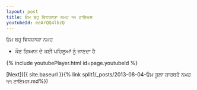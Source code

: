 ```yaml
---
layout: post
title: ਓਮ ਬਹੁ ਵਿਧਯਾਯਾ ਨਮਹ ੧੧ ਟਾਇਮਸ
youtubeId: eeArQQ4lbzQ
---
```

 
 
 ਓਮ ਬਹੁ ਵਿਧਯਾਯਾ ਨਮਹ  
 
 -  ਕੌਣ ਗਿਆਨ ਦੇ ਕਈ ਪਹਿਲੂਆਂ ਨੂੰ ਜਾਣਦਾ ਹੈ 
 
  
 
  
 
 
 
 
 
 


{% include youtubePlayer.html id=page.youtubeId %}
 
[Next]({{ site.baseurl }}{% link  split1/_posts/2013-08-04-ਓਮ ਕੂਲਾ ਕਾਰਥਰੇ ਨਮਹ ੧੧ ਟਾਇਮਸ.md%})
 

